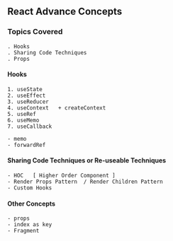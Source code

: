 ## React Advance Concepts

### Topics Covered
	. Hooks
	. Sharing Code Techniques
	. Props



#### Hooks 
	1. useState
	2. useEffect
	3. useReducer
	4. useContext 	+ createContext
	5. useRef
	6. useMemo 	
	7. useCallback 	

	- memo
	- forwardRef


#### Sharing Code Techniques or Re-useable Techniques 
	- HOC 	[ Higher Order Component ]
	- Render Props Pattern 	/ Render Children Pattern
	- Custom Hooks


#### Other Concepts
	- props
	- index as key
	- Fragment